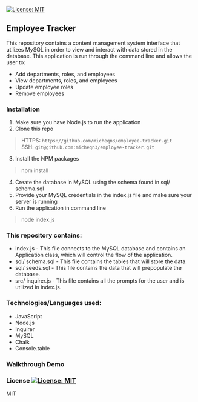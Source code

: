 [![License: MIT](https://img.shields.io/badge/License-MIT-yellow.svg)](https://opensource.org/licenses/MIT)
## Employee Tracker

This repository contains a content management system interface that utilizes MySQL in order to view and 
interact with data stored in the database. This application is run through the command line and allows the user to:

  - Add departments, roles, and employees
  - View departments, roles, and employees
  - Update employee roles
  - Remove employees

### Installation 

1. Make sure you have Node.js to run the application
2. Clone this repo
> HTTPS: `https://github.com/micheqn3/employee-tracker.git` <br>
> SSH: `git@github.com:micheqn3/employee-tracker.git`
3. Install the NPM packages
> npm install
4. Create the database in MySQL using the schema found in sql/ schema.sql
5. Provide your MySQL credentials in the index.js file and make sure your server is running
6. Run the application in command line 
> node index.js


### This repository contains: 
  - index.js - This file connects to the MySQL database and contains an Application class,
  which will control the flow of the application.
  - sql/ schema.sql - This file contains the tables that will store the data.
  - sql/ seeds.sql - This file contains the data that will prepopulate the database.
  - src/ inquirer.js - This file contains all the prompts for the user and is utilized in index.js.

### Technologies/Languages used: 

  - JavaScript
  - Node.js
  - Inquirer
  - MySQL
  - Chalk
  - Console.table

### Walkthrough Demo

### License [![License: MIT](https://img.shields.io/badge/License-MIT-yellow.svg)](https://opensource.org/licenses/MIT)

MIT 
